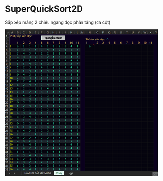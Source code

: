 # SuperQuickSort2D
Sắp xếp mảng 2 chiều ngang dọc phần tầng (đa cột)


![QuickSort Highlight Color - Excel UDF](https://github.com/SanbiVN/SuperQuickSort2D/blob/main/images/excel%20quicksort%20highlight.gif)
